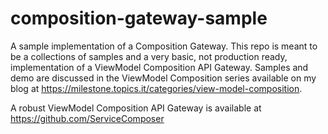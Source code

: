 # composition-gateway-sample

A sample implementation of a Composition Gateway. This repo is meant to be a collections of samples and a very basic, not production ready, implementation of a ViewModel Composition API Gateway. Samples and demo are discussed in the ViewModel Composition series available on my blog at https://milestone.topics.it/categories/view-model-composition.

A robust ViewModel Composition API Gateway is available at https://github.com/ServiceComposer
